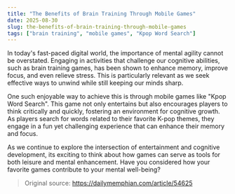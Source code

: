 ```yaml
---
title: "The Benefits of Brain Training Through Mobile Games"
date: 2025-08-30
slug: the-benefits-of-brain-training-through-mobile-games
tags: ["brain training", "mobile games", "Kpop Word Search"]
---
```

In today's fast-paced digital world, the importance of mental agility cannot be overstated. Engaging in activities that challenge our cognitive abilities, such as brain training games, has been shown to enhance memory, improve focus, and even relieve stress. This is particularly relevant as we seek effective ways to unwind while still keeping our minds sharp.

One such enjoyable way to achieve this is through mobile games like "Kpop Word Search". This game not only entertains but also encourages players to think critically and quickly, fostering an environment for cognitive growth. As players search for words related to their favorite K-pop themes, they engage in a fun yet challenging experience that can enhance their memory and focus.

As we continue to explore the intersection of entertainment and cognitive development, its exciting to think about how games can serve as tools for both leisure and mental enhancement. Have you considered how your favorite games contribute to your mental well-being?
> Original source: https://dailymemphian.com/article/54625